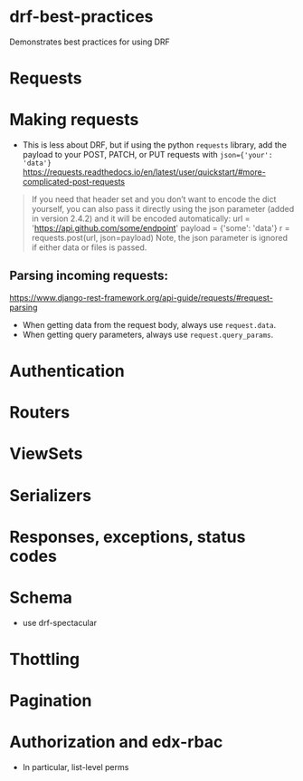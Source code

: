 # drf-best-practices
Demonstrates best practices for using DRF

# Requests
# Making requests
- This is less about DRF, but if using the python `requests` library, add
the payload to your POST, PATCH, or PUT requests with `json={'your': 'data'}`
https://requests.readthedocs.io/en/latest/user/quickstart/#more-complicated-post-requests
>If you need that header set and you don’t want to encode the dict yourself,
>you can also pass it directly using the json parameter (added in version 2.4.2) and it will be encoded automatically:
url = 'https://api.github.com/some/endpoint'
payload = {'some': 'data'}
r = requests.post(url, json=payload)
Note, the json parameter is ignored if either data or files is passed.

## Parsing incoming requests:
https://www.django-rest-framework.org/api-guide/requests/#request-parsing
- When getting data from the request body, always use `request.data`.
- When getting query parameters, always use `request.query_params`.

# Authentication

# Routers

# ViewSets

# Serializers

# Responses, exceptions, status codes

# Schema
- use drf-spectacular

# Thottling

# Pagination

# Authorization and edx-rbac
- In particular, list-level perms
